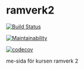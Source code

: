 # ramverk2
[![Build Status](https://travis-ci.org/ragren/ramverk2.svg?branch=master)](https://travis-ci.org/ragren/ramverk2)

[![Maintainability](https://api.codeclimate.com/v1/badges/33b513d811911f5b8f9c/maintainability)](https://codeclimate.com/github/ragren/ramverk2/maintainability)

[![codecov](https://codecov.io/gh/ragren/Ramverk2/branch/master/graph/badge.svg)](https://codecov.io/gh/ragren/Ramverk2)

me-sida för kursen ramverk 2
